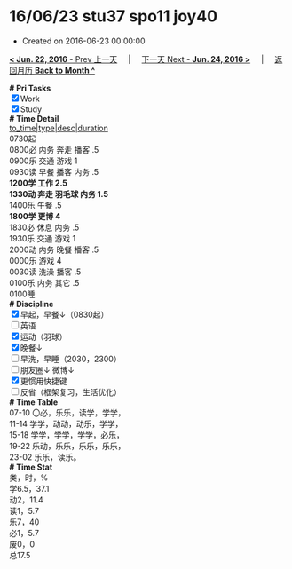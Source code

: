 # 16/06/23 stu37 spo11 joy40

- Created on 2016-06-23 00:00:00

[**< Jun. 22, 2016** - Prev 上一天](_archived/lifelogs/2016/06/d22.md) &nbsp; &nbsp; | &nbsp; &nbsp; [下一天 Next - **Jun. 24, 2016 >**](_archived/lifelogs/2016/06/d24.md) &nbsp; &nbsp; |  &nbsp; &nbsp; [返回月历 **Back to Month ^**](_archived/lifelogs/2016/06/index.md)
<br/><div><b># Pri Tasks</b></div><div><input checked="true" type="checkbox"/>Work</div><div><input checked="true" type="checkbox"/>Study</div><div><b># Time Detail</b></div><div><u>to_time|type|desc|duration</u></div><div>0730起</div><div>0800必 内务 奔走 播客 .5</div><div>0900乐 交通 游戏 1</div><div>0930读 早餐 播客 内务 .5</div><div><b>1200学 工作 2.5</b></div><div><b>1330动 奔走 羽毛球 内务 1.5</b></div><div>1400乐 午餐 .5</div><div><b>1800学 更博 4</b></div><div>1830必 休息 内务 .5</div><div>1930乐 交通 游戏 1</div><div>2000动 内务 晚餐 播客 .5</div><div>0000乐 游戏 4</div><div>0030读 洗澡 播客 .5</div><div>0100乐 内务 其它 .5</div><div>0100睡</div><div><b># Discipline</b></div><div><input checked="true" type="checkbox"/>早起，早餐↓（0830起）</div><div><input type="checkbox"/>英语</div><div><input checked="true" type="checkbox"/>运动（羽球）</div><div><input checked="true" type="checkbox"/>晚餐↓</div><div><input type="checkbox"/>早洗，早睡（2030，2300）</div><div><b><input type="checkbox"/></b>朋友圈↓ 微博↓</div><div><input checked="true" type="checkbox"/>更惯用快捷键</div><div><input type="checkbox"/>反省（框架复习，生活优化）</div><div><b># Time Table</b></div><div>07-10 〇必，乐乐，读学，学学，</div><div>11-14 学学，动动，动乐，学学，</div><div>15-18 学学，学学，学学，必乐，</div><div>19-22 乐动，乐乐，乐乐，乐乐，</div><div>23-02 乐乐，读乐。</div><div><b># Time Stat</b></div><div>类，时，%</div><div>学6.5，37.1</div><div>动2，11.4</div><div>读1，5.7</div><div>乐7，40</div><div>必1，5.7</div><div>废0，0</div><div>总17.5</div>
